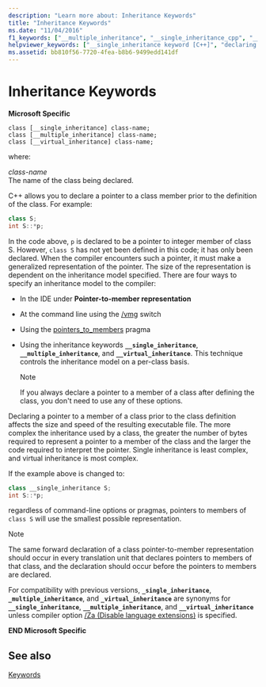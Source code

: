 ```yaml
---
description: "Learn more about: Inheritance Keywords"
title: "Inheritance Keywords"
ms.date: "11/04/2016"
f1_keywords: ["__multiple_inheritance", "__single_inheritance_cpp", "__virtual_inheritance_cpp", "__virtual_inheritance", "__multiple_inheritance_cpp", "__single_inheritance"]
helpviewer_keywords: ["__single_inheritance keyword [C++]", "declaring derived classes [C++]", "keywords [C++], inheritance keywords", "__multiple_inheritance keyword [C++]", "__virtual_inheritance keyword [C++]", "inheritance, declaring derived classes", "derived classes [C++], declaring", "inheritance, keywords"]
ms.assetid: bb810f56-7720-4fea-b8b6-9499edd141df
---
```

# Inheritance Keywords

**Microsoft Specific**

```
class [__single_inheritance] class-name;
class [__multiple_inheritance] class-name;
class [__virtual_inheritance] class-name;
```

where:

*class-name*<br/>
The name of the class being declared.

C++ allows you to declare a pointer to a class member prior to the definition of the class. For example:

```cpp
class S;
int S::*p;
```

In the code above, `p` is declared to be a pointer to integer member of class S. However, `class S` has not yet been defined in this code; it has only been declared. When the compiler encounters such a pointer, it must make a generalized representation of the pointer. The size of the representation is dependent on the inheritance model specified. There are four ways to specify an inheritance model to the compiler:

- In the IDE under **Pointer-to-member representation**

- At the command line using the [/vmg](../build/reference/vmb-vmg-representation-method.md) switch

- Using the [pointers_to_members](../preprocessor/pointers-to-members.md) pragma

- Using the inheritance keywords **`__single_inheritance`**, **`__multiple_inheritance`**, and **`__virtual_inheritance`**. This technique controls the inheritance model on a per-class basis.

    > [!NOTE]
    >  If you always declare a pointer to a member of a class after defining the class, you don't need to use any of these options.

Declaring a pointer to a member of a class prior to the class definition affects the size and speed of the resulting executable file. The more complex the inheritance used by a class, the greater the number of bytes required to represent a pointer to a member of the class and the larger the code required to interpret the pointer. Single inheritance is least complex, and virtual inheritance is most complex.

If the example above is changed to:

```cpp
class __single_inheritance S;
int S::*p;
```

regardless of command-line options or pragmas, pointers to members of `class S` will use the smallest possible representation.

> [!NOTE]
> The same forward declaration of a class pointer-to-member representation should occur in every translation unit that declares pointers to members of that class, and the declaration should occur before the pointers to members are declared.

For compatibility with previous versions, **`_single_inheritance`**, **`_multiple_inheritance`**, and **`_virtual_inheritance`** are synonyms for **`__single_inheritance`**, **`__multiple_inheritance`**, and **`__virtual_inheritance`** unless compiler option [/Za \(Disable language extensions)](../build/reference/za-ze-disable-language-extensions.md) is specified.

**END Microsoft Specific**

## See also

[Keywords](../cpp/keywords-cpp.md)
